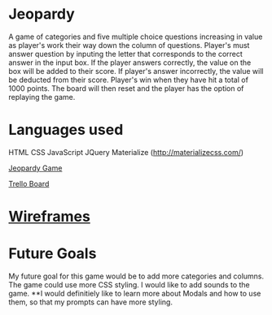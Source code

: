 # Jeopardy

A game of categories and five multiple choice questions increasing in value as player's work their way down the column of questions. Player's must answer question by inputing the letter that corresponds to the correct answer in the input box. If the player answers correctly, the value on the box will be added to their score. If player's answer incorrectly, the value will be deducted from their score. Player's win when they have hit a total of 1000 points. The board will then reset and the player has the option of replaying the game. 


# Languages used

HTML
CSS
JavaScript
JQuery
Materialize (http://materializecss.com/)

[Jeopardy Game](https://www.bitballoon.com/sites/jeopardy-jmatty)

[Trello Board](https://trello.com/b/M2iAbvqY/jeopardy)

# [Wireframes](http://imgur.com/a/iHgXM)

# Future Goals
My future goal for this game would be to add more categories and columns. The game could use more CSS styling. 
I would like to add sounds to the game.
**I would definitiely like to learn more about Modals and how to use them, so that my prompts can have more styling. 